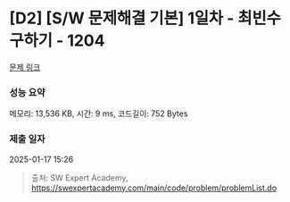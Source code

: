 # [D2] [S/W 문제해결 기본] 1일차 - 최빈수 구하기 - 1204 

[문제 링크](https://swexpertacademy.com/main/code/problem/problemDetail.do?contestProbId=AV13zo1KAAACFAYh) 

### 성능 요약

메모리: 13,536 KB, 시간: 9 ms, 코드길이: 752 Bytes

### 제출 일자

2025-01-17 15:26



> 출처: SW Expert Academy, https://swexpertacademy.com/main/code/problem/problemList.do